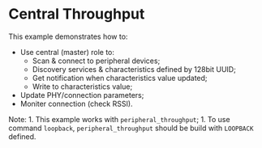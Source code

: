 # Central Throughput

This example demonstrates how to:

* Use central (master) role to:
    * Scan & connect to peripheral devices;
    * Discovery services & characteristics defined by 128bit UUID;
    * Get notification when characteristics value updated;
    * Write to characteristics value;
* Update PHY/connection parameters;
* Moniter connection (check RSSI).

Note:
    1. This example works with `peripheral_throughput`;
    1. To use command `loopback`, `peripheral_throughput` should be
       build with `LOOPBACK` defined.
